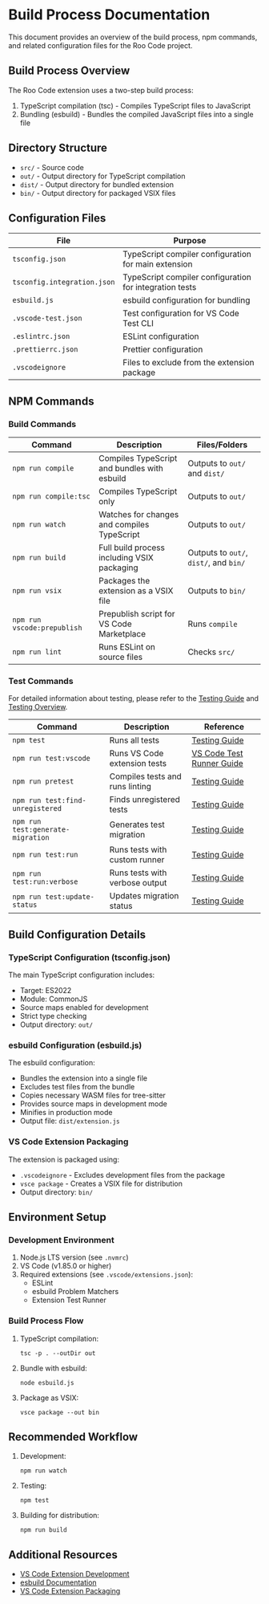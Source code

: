 # Build Process Documentation

This document provides an overview of the build process, npm commands, and related configuration files for the Roo Code project.

## Build Process Overview

The Roo Code extension uses a two-step build process:
1. TypeScript compilation (tsc) - Compiles TypeScript files to JavaScript
2. Bundling (esbuild) - Bundles the compiled JavaScript files into a single file

## Directory Structure

- `src/` - Source code
- `out/` - Output directory for TypeScript compilation
- `dist/` - Output directory for bundled extension
- `bin/` - Output directory for packaged VSIX files

## Configuration Files

| File | Purpose |
|------|---------|
| `tsconfig.json` | TypeScript compiler configuration for main extension |
| `tsconfig.integration.json` | TypeScript compiler configuration for integration tests |
| `esbuild.js` | esbuild configuration for bundling |
| `.vscode-test.json` | Test configuration for VS Code Test CLI |
| `.eslintrc.json` | ESLint configuration |
| `.prettierrc.json` | Prettier configuration |
| `.vscodeignore` | Files to exclude from the extension package |

## NPM Commands

### Build Commands

| Command | Description | Files/Folders |
|---------|-------------|---------------|
| `npm run compile` | Compiles TypeScript and bundles with esbuild | Outputs to `out/` and `dist/` |
| `npm run compile:tsc` | Compiles TypeScript only | Outputs to `out/` |
| `npm run watch` | Watches for changes and compiles TypeScript | Outputs to `out/` |
| `npm run build` | Full build process including VSIX packaging | Outputs to `out/`, `dist/`, and `bin/` |
| `npm run vsix` | Packages the extension as a VSIX file | Outputs to `bin/` |
| `npm run vscode:prepublish` | Prepublish script for VS Code Marketplace | Runs `compile` |
| `npm run lint` | Runs ESLint on source files | Checks `src/` |

### Test Commands

For detailed information about testing, please refer to the [Testing Guide](../TESTING.md) and [Testing Overview](testing/testing-overview.md).

| Command | Description | Reference |
|---------|-------------|-----------|
| `npm test` | Runs all tests | [Testing Guide](../TESTING.md#running-tests) |
| `npm run test:vscode` | Runs VS Code extension tests | [VS Code Test Runner Guide](testing/vscode-test-runner.md) |
| `npm run pretest` | Compiles tests and runs linting | [Testing Guide](../TESTING.md) |
| `npm run test:find-unregistered` | Finds unregistered tests | [Testing Guide](../TESTING.md) |
| `npm run test:generate-migration` | Generates test migration | [Testing Guide](../TESTING.md) |
| `npm run test:run` | Runs tests with custom runner | [Testing Guide](../TESTING.md) |
| `npm run test:run:verbose` | Runs tests with verbose output | [Testing Guide](../TESTING.md) |
| `npm run test:update-status` | Updates migration status | [Testing Guide](../TESTING.md) |

## Build Configuration Details

### TypeScript Configuration (tsconfig.json)

The main TypeScript configuration includes:
- Target: ES2022
- Module: CommonJS
- Source maps enabled for development
- Strict type checking
- Output directory: `out/`

### esbuild Configuration (esbuild.js)

The esbuild configuration:
- Bundles the extension into a single file
- Excludes test files from the bundle
- Copies necessary WASM files for tree-sitter
- Provides source maps in development mode
- Minifies in production mode
- Output file: `dist/extension.js`

### VS Code Extension Packaging

The extension is packaged using:
- `.vscodeignore` - Excludes development files from the package
- `vsce package` - Creates a VSIX file for distribution
- Output directory: `bin/`

## Environment Setup

### Development Environment

1. Node.js LTS version (see `.nvmrc`)
2. VS Code (v1.85.0 or higher)
3. Required extensions (see `.vscode/extensions.json`):
   - ESLint
   - esbuild Problem Matchers
   - Extension Test Runner

### Build Process Flow

1. TypeScript compilation:
   ```
   tsc -p . --outDir out
   ```

2. Bundle with esbuild:
   ```
   node esbuild.js
   ```

3. Package as VSIX:
   ```
   vsce package --out bin
   ```

## Recommended Workflow

1. Development:
   ```
   npm run watch
   ```

2. Testing:
   ```
   npm test
   ```

3. Building for distribution:
   ```
   npm run build
   ```

## Additional Resources

- [VS Code Extension Development](https://code.visualstudio.com/api)
- [esbuild Documentation](https://esbuild.github.io/)
- [VS Code Extension Packaging](https://code.visualstudio.com/api/working-with-extensions/publishing-extension)